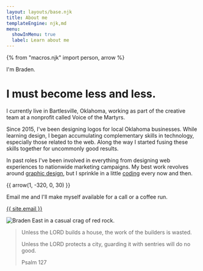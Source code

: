 ```yaml
---
layout: layouts/base.njk
title: About me
templateEngine: njk,md
menu:
  showInMenu: true
  label: Learn about me
---
```


{% from "macros.njk" import person, arrow %}

I'm Braden.

# I must become less and less.

I currently live in Bartlesville, Oklahoma, working as part of the creative team at a nonprofit called Voice of the Martyrs.

Since 2015, I've been designing logos for local Oklahoma businesses. While learning design, I began accumulating complementary skills in technology, especially those related to the web. Along the way I started fusing these skills together for uncommonly good results.

In past roles I've been involved in everything from designing web experiences to nationwide marketing campaigns. My best work revolves around [graphic design](/design), but I sprinkle in a little [coding](/code) every now and then.

{{ arrow(1, -320, 0, 30) }}

Email me and I'll make myself available for a call or a coffee run.

[{{ site.email }}](mailto:{{site.email}})

![Braden East in a casual crag of red rock.](/img/braden-climbing.jpg)

> Unless the LORD builds a house, the work of the builders is wasted.
>
> Unless the LORD protects a city, guarding it with sentries will do no good.
>
> <div class="light-text">Psalm 127</div>
